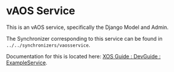 # vAOS Service

This is an vAOS service, specifically the Django Model and Admin.

The Synchronizer corresponding to this service can be found in `../../synchronizers/vaosservice`.

Documentation for this is located here: [XOS Guide : DevGuide : ExampleService](http://guide.xosproject.org/devguide/exampleservice/).

